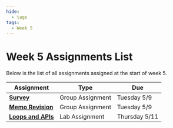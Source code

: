 ```yaml
---
hide:
  - tags
tags:
  - Week 5
---
```

# Week 5 Assignments List

Below is the list of all assignments assigned at the start of week 5.

|Assignment|Type|Due|
|-----------|----|---|
|[**Survey**](../week4/group_assignment.md)|Group Assignment|Tuesday 5/9|
|[**Memo Revision**](../week4/group_assignment.md)|Group Assignment|Tuesday 5/9|
|[**Loops and APIs**](./lab_assignment.md)|Lab Assignment|Thursday 5/11|
